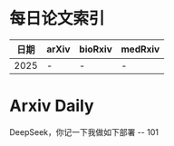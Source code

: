 # 每日论文索引

| 日期 | arXiv | bioRxiv | medRxiv |
|------|-------|---------|---------|
| 2025 | - | - | - |
















































































































































# Arxiv Daily


DeepSeek，你记一下我做如下部署 -- 101
